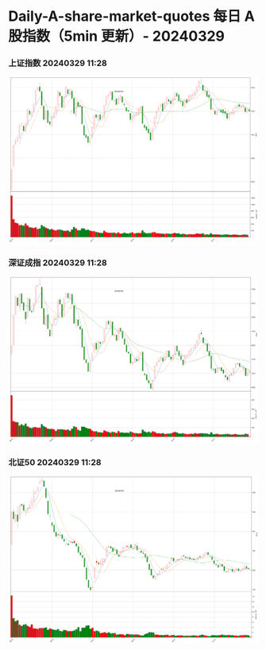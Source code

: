 
# Daily-A-share-market-quotes 每日 A 股指数（5min 更新）- 20240329

### 上证指数 20240329 11:28
![](./fig/2024/3/20240329-sh000001.png)

### 深证成指 20240329 11:28
![](./fig/2024/3/20240329-sz399001.png)

### 北证50 20240329 11:28
![](./fig/2024/3/20240329-bj899050.png)
